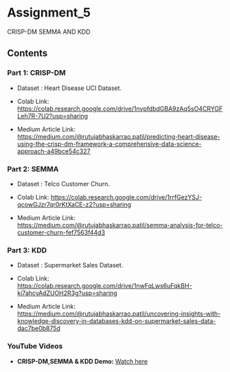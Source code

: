 # Assignment_5

CRISP-DM SEMMA AND KDD 

## Contents

### Part 1: CRISP-DM
- Dataset : Heart Disease UCI Dataset.

- Colab Link: https://colab.research.google.com/drive/1nvpfdbdGBA9zAq5sO4CRYGFLeh7R-7U2?usp=sharing

- Medium Article Link: https://medium.com/@rutujabhaskarrao.patil/predicting-heart-disease-using-the-crisp-dm-framework-a-comprehensive-data-science-approach-a49bce54c327

### Part 2: SEMMA
- Dataset : Telco Customer Churn.

- Colab Link: https://colab.research.google.com/drive/1rrfGezYSJ-qcowGJzr7qr0rKtXaCE-z2?usp=sharing
  
- Medium Article Link: https://medium.com/@rutujabhaskarrao.patil/semma-analysis-for-telco-customer-churn-fef7563f44d3
    
 ### Part 3: KDD
- Dataset : Supermarket Sales Dataset.

- Colab Link: https://colab.research.google.com/drive/1nwFqLws6uFqkBH-kj7ahcyAdZUOH2R3g?usp=sharing

- Medium Article Link: https://medium.com/@rutujabhaskarrao.patil/uncovering-insights-with-knowledge-discovery-in-databases-kdd-on-supermarket-sales-data-dac7be0b875d

 ### YouTube Videos
- **CRISP-DM,SEMMA & KDD Demo:** [Watch here](https://youtu.be/qZCg_cvXozk)
